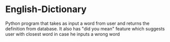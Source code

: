 # English-Dictionary
Python program that takes as input a word from user and returns the definition from database. It also has "did you mean" feature which suggests user with closest word in case he inputs a wrong word
